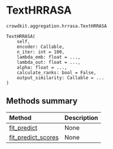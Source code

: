 # TextHRRASA
`crowdkit.aggregation.hrrasa.TextHRRASA`

```
TextHRRASA(
    self,
    encoder: Callable,
    n_iter: int = 100,
    lambda_emb: float = ...,
    lambda_out: float = ...,
    alpha: float = ...,
    calculate_ranks: bool = False,
    output_similarity: Callable = ...
)
```

## Methods summary

| Method | Description |
| :------| :-----------|
[fit_predict](crowdkit.aggregation.hrrasa.TextHRRASA.fit_predict.md)| None
[fit_predict_scores](crowdkit.aggregation.hrrasa.TextHRRASA.fit_predict_scores.md)| None
